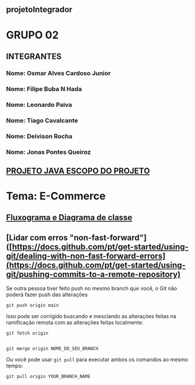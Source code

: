 ## projetoIntegrador


# GRUPO 02



## INTEGRANTES

### Nome: Osmar Alves Cardoso Junior
### Nome: Filipe Buba N Hada
### Nome: Leonardo Paiva
### Nome: Tiago Cavalcante
### Nome: Deivison Rocha 
### Nome: Jonas Pontes Queiroz



## [PROJETO JAVA ESCOPO DO PROJETO](https://docs.google.com/document/d/14dBIbkO7Kmin7Pm7-EBlOEL9iIQ4szlY/edit)


# Tema: E-Commerce

## [Fluxograma e Diagrama de classe](https://docs.github.com/pt/get-started/using-git/pushing-commits-to-a-remote-repository)


## [Lidar com erros "non-fast-forward"]([https://docs.github.com/pt/get-started/using-git/dealing-with-non-fast-forward-errors](https://docs.github.com/pt/get-started/using-git/pushing-commits-to-a-remote-repository)

Se outra pessoa tiver feito push no mesmo branch que você, o Git não poderá fazer push das alterações

    git push origin main
   
 Isso pode ser corrigido buscando e mesclando as alterações feitas na ramificação remota com as alterações feitas localmente:
 
    git fetch origin
    
    
    git merge origin NOME_DO_SEU_BRANCH
    
    
 Ou você pode usar ```git pull``` para executar ambos os comandos ao mesmo tempo:
 
    git pull origin YOUR_BRANCH_NAME

